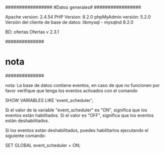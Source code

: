 #################
#Datos generales#
#################

Apache version: 2.4.54
PHP Version:    8.2.0
phpMyAdmin versión: 5.2.0
Versión del cliente de base de datos: libmysql - mysqlnd 8.2.0

BD: ofertas
Ofertas v 2.3.1

##############
#    nota    #
##############

nota: La base de datos contiene eventos, en caso de que no funcionen por favor verifique que tenga los eventos activados con el comando

SHOW VARIABLES LIKE 'event_scheduler';

Si el valor de la variable "event_scheduler" es "ON", significa que los eventos están habilitados. Si el valor es "OFF", significa que los eventos están deshabilitados.

Si los eventos están deshabilitados, puedes habilitarlos ejecutando el siguiente comando:

SET GLOBAL event_scheduler = ON;